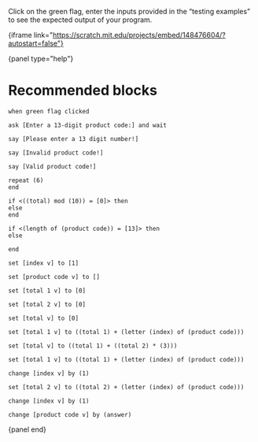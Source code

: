 Click on the green flag, enter the inputs provided in the “testing examples” to
see the expected output of your program.

{iframe link="https://scratch.mit.edu/projects/embed/148476604/?autostart=false"}

{panel type="help"}

# Recommended blocks

```scratch
when green flag clicked

ask [Enter a 13-digit product code:] and wait
```

```scratch
say [Please enter a 13 digit number!]

say [Invalid product code!]

say [Valid product code!]
```

```scratch
repeat (6)
end

if <((total) mod (10)) = [0]> then
else
end

if <(length of (product code)) = [13]> then
else

end
```

```scratch
set [index v] to [1]

set [product code v] to []

set [total 1 v] to [0]

set [total 2 v] to [0]

set [total v] to [0]

set [total 1 v] to ((total 1) + (letter (index) of (product code)))

set [total v] to ((total 1) + ((total 2) * (3)))

set [total 1 v] to ((total 1) + (letter (index) of (product code)))

change [index v] by (1)

set [total 2 v] to ((total 2) + (letter (index) of (product code)))

change [index v] by (1)

change [product code v] by (answer)
```

{panel end}

